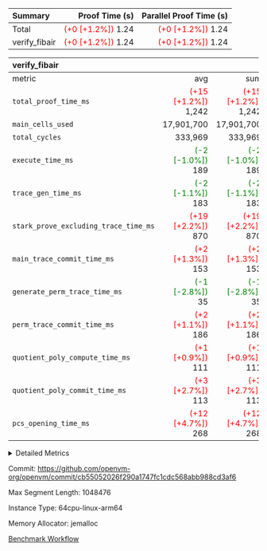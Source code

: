 | Summary | Proof Time (s) | Parallel Proof Time (s) |
|:---|---:|---:|
| Total | <span style='color: red'>(+0 [+1.2%])</span> 1.24 | <span style='color: red'>(+0 [+1.2%])</span> 1.24 |
| verify_fibair | <span style='color: red'>(+0 [+1.2%])</span> 1.24 | <span style='color: red'>(+0 [+1.2%])</span> 1.24 |


| verify_fibair |||||
|:---|---:|---:|---:|---:|
|metric|avg|sum|max|min|
| `total_proof_time_ms ` | <span style='color: red'>(+15 [+1.2%])</span> 1,242 | <span style='color: red'>(+15 [+1.2%])</span> 1,242 | <span style='color: red'>(+15 [+1.2%])</span> 1,242 | <span style='color: red'>(+15 [+1.2%])</span> 1,242 |
| `main_cells_used     ` |  17,901,700 |  17,901,700 |  17,901,700 |  17,901,700 |
| `total_cycles        ` |  333,969 |  333,969 |  333,969 |  333,969 |
| `execute_time_ms     ` | <span style='color: green'>(-2 [-1.0%])</span> 189 | <span style='color: green'>(-2 [-1.0%])</span> 189 | <span style='color: green'>(-2 [-1.0%])</span> 189 | <span style='color: green'>(-2 [-1.0%])</span> 189 |
| `trace_gen_time_ms   ` | <span style='color: green'>(-2 [-1.1%])</span> 183 | <span style='color: green'>(-2 [-1.1%])</span> 183 | <span style='color: green'>(-2 [-1.1%])</span> 183 | <span style='color: green'>(-2 [-1.1%])</span> 183 |
| `stark_prove_excluding_trace_time_ms` | <span style='color: red'>(+19 [+2.2%])</span> 870 | <span style='color: red'>(+19 [+2.2%])</span> 870 | <span style='color: red'>(+19 [+2.2%])</span> 870 | <span style='color: red'>(+19 [+2.2%])</span> 870 |
| `main_trace_commit_time_ms` | <span style='color: red'>(+2 [+1.3%])</span> 153 | <span style='color: red'>(+2 [+1.3%])</span> 153 | <span style='color: red'>(+2 [+1.3%])</span> 153 | <span style='color: red'>(+2 [+1.3%])</span> 153 |
| `generate_perm_trace_time_ms` | <span style='color: green'>(-1 [-2.8%])</span> 35 | <span style='color: green'>(-1 [-2.8%])</span> 35 | <span style='color: green'>(-1 [-2.8%])</span> 35 | <span style='color: green'>(-1 [-2.8%])</span> 35 |
| `perm_trace_commit_time_ms` | <span style='color: red'>(+2 [+1.1%])</span> 186 | <span style='color: red'>(+2 [+1.1%])</span> 186 | <span style='color: red'>(+2 [+1.1%])</span> 186 | <span style='color: red'>(+2 [+1.1%])</span> 186 |
| `quotient_poly_compute_time_ms` | <span style='color: red'>(+1 [+0.9%])</span> 111 | <span style='color: red'>(+1 [+0.9%])</span> 111 | <span style='color: red'>(+1 [+0.9%])</span> 111 | <span style='color: red'>(+1 [+0.9%])</span> 111 |
| `quotient_poly_commit_time_ms` | <span style='color: red'>(+3 [+2.7%])</span> 113 | <span style='color: red'>(+3 [+2.7%])</span> 113 | <span style='color: red'>(+3 [+2.7%])</span> 113 | <span style='color: red'>(+3 [+2.7%])</span> 113 |
| `pcs_opening_time_ms ` | <span style='color: red'>(+12 [+4.7%])</span> 268 | <span style='color: red'>(+12 [+4.7%])</span> 268 | <span style='color: red'>(+12 [+4.7%])</span> 268 | <span style='color: red'>(+12 [+4.7%])</span> 268 |



<details>
<summary>Detailed Metrics</summary>

|  | verify_program_compile_ms | total_cells | stark_prove_excluding_trace_time_ms | quotient_poly_compute_time_ms | quotient_poly_commit_time_ms | perm_trace_commit_time_ms | pcs_opening_time_ms | main_trace_commit_time_ms |
| --- | --- | --- | --- | --- | --- | --- | --- |
|  | 7 | 65,536 | 41 | 2 | 7 | 0 | 23 | 7 | 

| air_name | rows | quotient_deg | main_cols | interactions | constraints | cells |
| --- | --- | --- | --- | --- | --- | --- |
| AccessAdapterAir<2> |  | 2 |  | 5 | 12 |  | 
| AccessAdapterAir<4> |  | 2 |  | 5 | 12 |  | 
| AccessAdapterAir<8> |  | 2 |  | 5 | 12 |  | 
| FibonacciAir | 32,768 | 1 | 2 |  | 5 | 65,536 | 
| FriReducedOpeningAir |  | 2 |  | 39 | 71 |  | 
| JalRangeCheckAir |  | 2 |  | 9 | 14 |  | 
| NativePoseidon2Air<BabyBearParameters>, 1> |  | 2 |  | 136 | 572 |  | 
| PhantomAir |  | 2 |  | 3 | 5 |  | 
| ProgramAir |  | 1 |  | 1 | 4 |  | 
| VariableRangeCheckerAir |  | 1 |  | 1 | 4 |  | 
| VmAirWrapper<AluNativeAdapterAir, FieldArithmeticCoreAir> |  | 2 |  | 15 | 27 |  | 
| VmAirWrapper<BranchNativeAdapterAir, BranchEqualCoreAir<1> |  | 2 |  | 11 | 25 |  | 
| VmAirWrapper<NativeAdapterAir<2, 0>, PublicValuesCoreAir> |  | 2 |  | 11 | 29 |  | 
| VmAirWrapper<NativeLoadStoreAdapterAir<1>, NativeLoadStoreCoreAir<1> |  | 2 |  | 15 | 20 |  | 
| VmAirWrapper<NativeLoadStoreAdapterAir<4>, NativeLoadStoreCoreAir<4> |  | 2 |  | 15 | 20 |  | 
| VmAirWrapper<NativeVectorizedAdapterAir<4>, FieldExtensionCoreAir> |  | 2 |  | 15 | 27 |  | 
| VmConnectorAir |  | 2 |  | 5 | 10 |  | 
| VolatileBoundaryAir |  | 2 |  | 4 | 17 |  | 

| group | trace_gen_time_ms | total_proof_time_ms | total_cycles | total_cells | stark_prove_excluding_trace_time_ms | quotient_poly_compute_time_ms | quotient_poly_commit_time_ms | perm_trace_commit_time_ms | pcs_opening_time_ms | main_trace_commit_time_ms | main_cells_used | generate_perm_trace_time_ms | execute_time_ms |
| --- | --- | --- | --- | --- | --- | --- | --- | --- | --- | --- | --- | --- | --- |
| verify_fibair | 183 | 1,242 | 333,969 | 61,884,586 | 870 | 111 | 113 | 186 | 268 | 153 | 17,901,700 | 35 | 189 | 

| group | air_name | rows | prep_cols | perm_cols | main_cols | cells |
| --- | --- | --- | --- | --- | --- | --- |
| verify_fibair | AccessAdapterAir<2> | 131,072 |  | 16 | 11 | 3,538,944 | 
| verify_fibair | AccessAdapterAir<4> | 65,536 |  | 16 | 13 | 1,900,544 | 
| verify_fibair | AccessAdapterAir<8> | 128 |  | 16 | 17 | 4,224 | 
| verify_fibair | FriReducedOpeningAir | 2,048 |  | 84 | 27 | 227,328 | 
| verify_fibair | JalRangeCheckAir | 32,768 |  | 28 | 12 | 1,310,720 | 
| verify_fibair | NativePoseidon2Air<BabyBearParameters>, 1> | 32,768 |  | 312 | 398 | 23,265,280 | 
| verify_fibair | PhantomAir | 16,384 |  | 12 | 6 | 294,912 | 
| verify_fibair | ProgramAir | 8,192 |  | 8 | 10 | 147,456 | 
| verify_fibair | VariableRangeCheckerAir | 262,144 | 2 | 8 | 1 | 2,359,296 | 
| verify_fibair | VmAirWrapper<AluNativeAdapterAir, FieldArithmeticCoreAir> | 262,144 |  | 36 | 29 | 17,039,360 | 
| verify_fibair | VmAirWrapper<BranchNativeAdapterAir, BranchEqualCoreAir<1> | 32,768 |  | 28 | 23 | 1,671,168 | 
| verify_fibair | VmAirWrapper<NativeLoadStoreAdapterAir<1>, NativeLoadStoreCoreAir<1> | 65,536 |  | 40 | 21 | 3,997,696 | 
| verify_fibair | VmAirWrapper<NativeLoadStoreAdapterAir<4>, NativeLoadStoreCoreAir<4> | 32,768 |  | 40 | 27 | 2,195,456 | 
| verify_fibair | VmAirWrapper<NativeVectorizedAdapterAir<4>, FieldExtensionCoreAir> | 32,768 |  | 36 | 38 | 2,424,832 | 
| verify_fibair | VmConnectorAir | 2 | 1 | 16 | 5 | 42 | 
| verify_fibair | VolatileBoundaryAir | 65,536 |  | 12 | 11 | 1,507,328 | 

| group | trace_height_constraint | weighted_sum | threshold |
| --- | --- | --- | --- |
| verify_fibair | 0 | 1,085,444 | 2,013,265,921 | 
| verify_fibair | 1 | 5,411,200 | 2,013,265,921 | 
| verify_fibair | 2 | 542,722 | 2,013,265,921 | 
| verify_fibair | 3 | 5,280,004 | 2,013,265,921 | 
| verify_fibair | 4 | 65,536 | 2,013,265,921 | 
| verify_fibair | 5 | 12,655,242 | 2,013,265,921 | 

| trace_height_constraint | threshold |
| --- | --- |
| 0 | 2,013,265,921 | 

</details>


Commit: https://github.com/openvm-org/openvm/commit/cb55052026f290a1747fc1cdc568abb988cd3af6

Max Segment Length: 1048476

Instance Type: 64cpu-linux-arm64

Memory Allocator: jemalloc

[Benchmark Workflow](https://github.com/openvm-org/openvm/actions/runs/13953693419)
